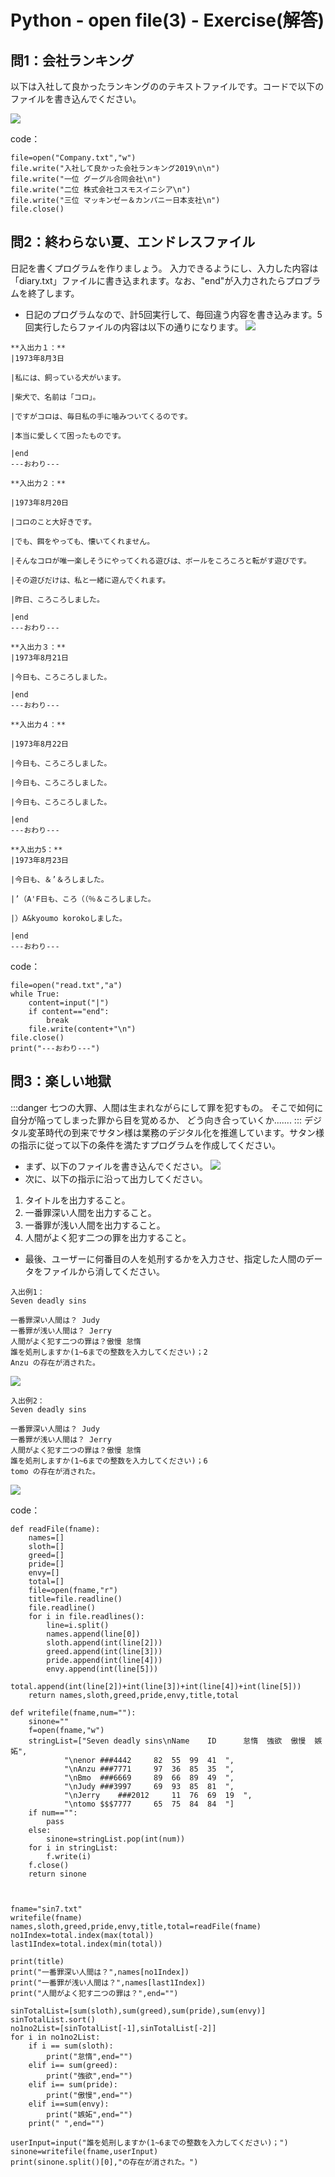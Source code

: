 # Python - open file(3) - Exercise(解答)

## 問1：会社ランキング
以下は入社して良かったランキングののテキストファイルです。コードで以下のファイルを書き込んでください。

![](https://i.imgur.com/uK4droD.png)

code：
```python=
file=open("Company.txt","w")
file.write("入社して良かった会社ランキング2019\n\n")
file.write("一位 グーグル合同会社\n")
file.write("二位 株式会社コスモスイニシア\n")
file.write("三位 マッキンゼー＆カンパニー日本支社\n")
file.close()
```

## 問2：終わらない夏、エンドレスファイル
日記を書くプログラムを作りましょう。
入力できるようにし、入力した内容は「diary.txt」ファイルに書き込まれます。なお、"end"が入力されたらプロブラムを終了します。

* 日記のプログラムなので、計5回実行して、毎回違う内容を書き込みます。5回実行したらファイルの内容は以下の通りになります。
![](https://i.imgur.com/xvQnxm6.png)

```
**入出力１：**
|1973年8月3日

|私には、飼っている犬がいます。

|柴犬で、名前は「コロ」。

|ですがコロは、毎日私の手に噛みついてくるのです。

|本当に愛しくて困ったものです。

|end
---おわり---

**入出力２：**

|1973年8月20日

|コロのこと大好きです。

|でも、餌をやっても、懐いてくれません。

|そんなコロが唯一楽しそうにやってくれる遊びは、ボールをころころと転がす遊びです。

|その遊びだけは、私と一緒に遊んでくれます。

|昨日、ころころしました。

|end
---おわり---

**入出力３：**
|1973年8月21日

|今日も、ころころしました。

|end
---おわり---

**入出力４：**

|1973年8月22日

|今日も、ころころしました。

|今日も、ころころしました。

|今日も、ころころしました。

|end
---おわり---

**入出力5：**
|1973年8月23日

|今日も、＆’＆ろしました。

|’（A'F日も、ころ（（％＆ころしました。

|）A&kyoumo korokoしました。

|end
---おわり---
```

code：
```python=
file=open("read.txt","a")
while True:
    content=input("|")
    if content=="end":
        break
    file.write(content+"\n")
file.close()    
print("---おわり---")
```

## 問3：楽しい地獄
:::danger
七つの大罪、人間は生まれながらにして罪を犯すもの。
そこで如何に自分が陥ってしまった罪から目を覚めるか、
どう向き合っていくか.......
:::
デジタル変革時代の到来でサタン様は業務のデジタル化を推進しています。サタン様の指示に従って以下の条件を満たすプログラムを作成してください。

* まず、以下のファイルを書き込んでください。
![](https://i.imgur.com/tWfMuf0.png)
* 次に、以下の指示に沿って出力してください。
1. タイトルを出力すること。
2. 一番罪深い人間を出力すること。
3. 一番罪が浅い人間を出力すること。
4. 人間がよく犯す二つの罪を出力すること。
* 最後、ユーザーに何番目の人を処刑するかを入力させ、指定した人間のデータをファイルから消してください。
```
入出例1：
Seven deadly sins

一番罪深い人間は？ Judy
一番罪が浅い人間は？ Jerry
人間がよく犯す二つの罪は？傲慢 怠惰 
誰を処刑しますか(1~6までの整数を入力してください)；2
Anzu の存在が消された。
```
![](https://i.imgur.com/lOHq4DA.png)
```
入出例2：
Seven deadly sins

一番罪深い人間は？ Judy
一番罪が浅い人間は？ Jerry
人間がよく犯す二つの罪は？傲慢 怠惰 
誰を処刑しますか(1~6までの整数を入力してください)；6
tomo の存在が消された。
```
![](https://i.imgur.com/aVXRm4c.png)

code：
```python=
def readFile(fname):
    names=[]
    sloth=[]
    greed=[]
    pride=[]
    envy=[]
    total=[]
    file=open(fname,"r")
    title=file.readline()
    file.readline()
    for i in file.readlines():
        line=i.split()
        names.append(line[0])
        sloth.append(int(line[2]))
        greed.append(int(line[3]))
        pride.append(int(line[4]))
        envy.append(int(line[5]))
        total.append(int(line[2])+int(line[3])+int(line[4])+int(line[5]))
    return names,sloth,greed,pride,envy,title,total

def writefile(fname,num=""):
    sinone=""
    f=open(fname,"w")
    stringList=["Seven deadly sins\nName	ID		怠惰	強欲	傲慢	嫉妬",
            "\nenor	###4442		82	55	99	41	",
            "\nAnzu	###7771		97 	36	85	35	",
            "\nBmo	###6669		89	66	89	49	",
            "\nJudy	###3997		69	93	85	81	",
            "\nJerry	###2012		11	76	69	19	",
            "\ntomo	$$$7777		65	75	84	84	"]
    if num=="":
        pass
    else:
        sinone=stringList.pop(int(num))    
    for i in stringList:
        f.write(i)
    f.close()
    return sinone
    


fname="sin7.txt"
writefile(fname)
names,sloth,greed,pride,envy,title,total=readFile(fname)
no1Index=total.index(max(total))
last1Index=total.index(min(total))
    
print(title)
print("一番罪深い人間は？",names[no1Index])
print("一番罪が浅い人間は？",names[last1Index])
print("人間がよく犯す二つの罪は？",end="")

sinTotalList=[sum(sloth),sum(greed),sum(pride),sum(envy)]
sinTotalList.sort()
no1no2List=[sinTotalList[-1],sinTotalList[-2]]
for i in no1no2List:
    if i == sum(sloth):
        print("怠惰",end="")
    elif i== sum(greed):
        print("強欲",end="")
    elif i== sum(pride):
        print("傲慢",end="")
    elif i==sum(envy):
        print("嫉妬",end="")
    print(" ",end="")

userInput=input("誰を処刑しますか(1~6までの整数を入力してください)；")
sinone=writefile(fname,userInput)
print(sinone.split()[0],"の存在が消された。")

```
